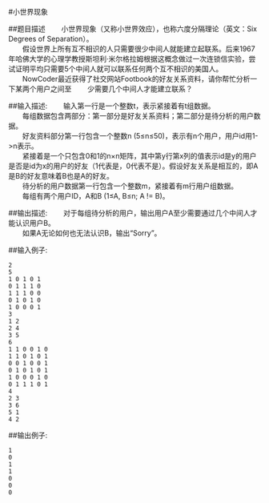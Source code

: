 #小世界现象

##题目描述
　　小世界现象（又称小世界效应），也称六度分隔理论（英文：Six Degrees of Separation）。<br>
　　假设世界上所有互不相识的人只需要很少中间人就能建立起联系。后来1967年哈佛大学的心理学教授斯坦利·米尔格拉姆根据这概念做过一次连锁信实验，尝试证明平均只需要5个中间人就可以联系任何两个互不相识的美国人。<br>
　　NowCoder最近获得了社交网站Footbook的好友关系资料，请你帮忙分析一下某两个用户之间至
　　少需要几个中间人才能建立联系？

##输入描述:
　　输入第一行是一个整数t，表示紧接着有t组数据。<br>
　　每组数据包含两部分：第一部分是好友关系资料；第二部分是待分析的用户数据。<br>
　　好友资料部分第一行包含一个整数n (5≤n≤50)，表示有n个用户，用户id用1->n表示。<br>
　　紧接着是一个只包含0和1的n×n矩阵，其中第y行第x列的值表示id是y的用户是否是id为x的用户的好友（1代表是，0代表不是）。假设好友关系是相互的，即A是B的好友意味着B也是A的好友。<br>
　　待分析的用户数据第一行包含一个整数m，紧接着有m行用户组数据。<br>
　　每组有两个用户ID，A和B (1≤A, B≤n; A != B)。<br>

##输出描述:
　　对于每组待分析的用户，输出用户A至少需要通过几个中间人才能认识用户B。<br>
　　如果A无论如何也无法认识B，输出“Sorry”。

##输入例子:
```
2
5
1 0 1 0 1
0 1 1 1 0
1 1 1 0 0
0 1 0 1 0
1 0 0 0 1
3
1 2
2 4
3 5
6
1 1 0 0 1 0
1 1 0 1 0 1
0 0 1 0 0 1
0 1 0 1 0 1
1 0 0 0 1 0
0 1 1 1 0 1
4
2 3
3 6
5 1
4 2
```

##输出例子:
```
1
0
1
1
0
0
0
```